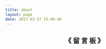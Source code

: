 ```yaml
---
title: about
layout: page
date: 2017-03-27 15:46:40
---
```

<center> <h2 id="msg">《 留 言 板 》</h2> </center >